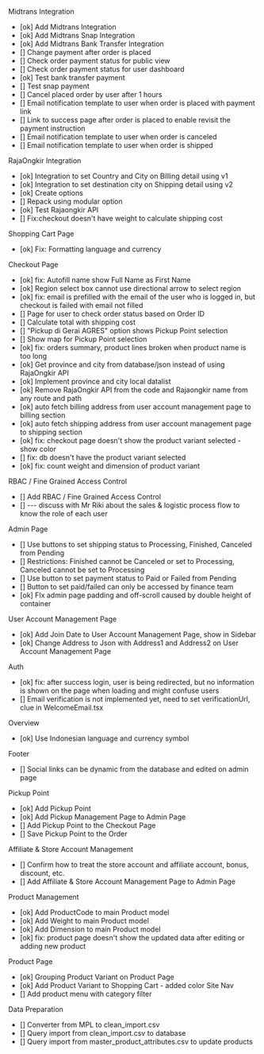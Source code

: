 Midtrans Integration
- [ok] Add Midtrans Integration
- [ok] Add Midtrans Snap Integration
- [ok] Add Midtrans Bank Transfer Integration
- [] Change payment after order is placed
- [] Check order payment status for public view
- [] Check order payment status for user dashboard
- [ok] Test bank transfer payment
- [] Test snap payment
- [] Cancel placed order by user after 1 hours
- [] Email notification template to user when order is placed with payment link
- [] Link to success page after order is placed to enable revisit the payment instruction
- [] Email notification template to user when order is canceled
- [] Email notification template to user when order is shipped

RajaOngkir Integration
- [ok] Integration to set Country and City on Billing detail using v1
- [ok] Integration to set destination city on Shipping detail using v2
- [ok] Create options
- [] Repack using modular option
- [ok] Test Rajaongkir API
- [] Fix:checkout doesn't have weight to calculate shipping cost

Shopping Cart Page
- [ok] Fix: Formatting language and currency

Checkout Page
- [ok] fix: Autofill name show Full Name as First Name
- [ok] Region select box cannot use directional arrow to select region
- [ok] fix: email is prefilled with the email of the user who is logged in, but checkout is failed with email not filled
- [] Page for user to check order status based on Order ID
- [] Calculate total with shipping cost
- [] "Pickup di Gerai AGRES" option shows Pickup Point selection
- [] Show map for Pickup Point selection
- [ok] fix: orders summary, product lines broken when product name is too long
- [ok] Get province and city from database/json instead of using RajaOngkir API
- [ok] Implement province and city local datalist
- [ok] Remove RajaOngkir API from the code and Rajaongkir name from any route and path
- [ok] auto fetch billing address from user account management page to billing section
- [ok] auto fetch shipping address from user account management page to shipping section
- [ok] fix: checkout page doesn't show the product variant selected - show color
- [] fix: db doesn't have the product variant selected
- [ok] fix: count weight and dimension of product variant

RBAC / Fine Grained Access Control
- [] Add RBAC / Fine Grained Access Control
- [] --- discuss with Mr Riki about the sales & logistic process flow to know the role of each user

Admin Page
- [] Use buttons to set shipping status to Processing, Finished, Canceled from Pending
- [] Restrictions: Finished cannot be Canceled or set to Processing, Canceled cannot be set to Processing
- [] Use button to set payment status to Paid or Failed from Pending
- [] Button to set paid/failed can only be accessed by finance team
- [ok] FIx admin page padding and off-scroll caused by double height of container

User Account Management Page
- [ok] Add Join Date to User Account Management Page, show in Sidebar
- [ok] Change Address to Json with Address1 and Address2 on User Account Management Page

Auth
- [ok] fix: after success login, user is being redirected, but no information is shown on the page when loading and might confuse users
- [] Email verification is not implemented yet, need to set verificationUrl, clue in WelcomeEmail.tsx

Overview
- [ok] Use Indonesian language and currency symbol

Footer
- [] Social links can be dynamic from the database and edited on admin page

Pickup Point
- [ok] Add Pickup Point
- [ok] Add Pickup Management Page to Admin Page
- [] Add Pickup Point to the Checkout Page
- [] Save Pickup Point to the Order

Affiliate & Store Account Management
- [] Confirm how to treat the store account and affiliate account, bonus, discount, etc.
- [] Add Affiliate & Store Account Management Page to Admin Page

Product Management
- [ok] Add ProductCode to main Product model
- [ok] Add Weight to main Product model
- [ok] Add Dimension to main Product model
- [ok] fix: product page doesn't show the updated data after editing or adding new product

Product Page
- [ok] Grouping Product Variant on Product Page
- [ok] Add Product Variant to Shopping Cart - added color
Site Nav
- [] Add product menu with category filter

Data Preparation
- [] Converter from MPL to clean_import.csv
- [] Query import from clean_import.csv to database
- [] Query import from master_product_attributes.csv to update products